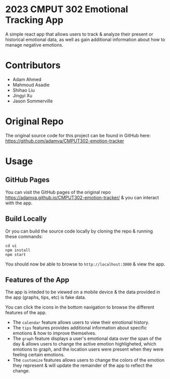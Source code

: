 # 2023 CMPUT 302 Emotional Tracking App

A simple react app that allows users to track & analyze their present or historical emotional data, as well as gain additional information about how to manage negative emotions.

# Contributors

- Adam Ahmed
- Mahmoud Asadie 
- Shihao Liu 
- Jingyi Xu 
- Jason Sommerville

# Original Repo

The original source code for this project can be found in GitHub here: https://github.com/adamva/CMPUT302-emotion-tracker

# Usage

## GitHub Pages

You can visit the GitHub pages of the original repo https://adamva.github.io/CMPUT302-emotion-tracker/ & you can interact with the app.

## Build Locally

Or you can build the source code locally by cloning the repo & running these commands:
```
cd ui
npm install
npm start
```
You should now be able to browse to `http://localhost:3000` & view the app.

## Features of the App

The app is inteded to be viewed on a mobile device & the data provided in the app (graphs, tips, etc) is fake data.

You can click the icons in the bottom navigation to browse the different features of the app.

- The `calendar` feature allows users to view their emotional history.
- The `tips` features provides additional information about specific emotions & how to improve themselves.
- The `graph` feature displays a user's emotional data over the span of the day & allows users to change the active emotion highligheted, which emotions to graph, and the location users were present when they were feeling certain emotions.
- The `customize` features allows users to change the colors of the emotion they represent & will update the remainder of the app to reflect the change.

